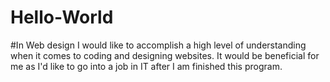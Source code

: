 # Hello-World
#In Web design I would like to accomplish a high level of understanding when it comes to coding and designing websites. It would be beneficial for me as I'd like to go into a job in IT after I am finished this program.
